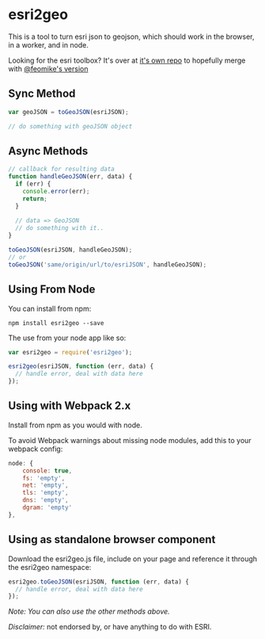 esri2geo
========

This is a tool to turn esri json to geojson, which should work in the browser, in a worker, and in node.

Looking for the esri toolbox? It's over at [it's own repo](https://github.com/calvinmetcalf/esri2open) to hopefully merge with [@feomike's version](https://github.com/feomike/esri2open)  


## Sync Method

```javascript
var geoJSON = toGeoJSON(esriJSON);

// do something with geoJSON object
```


## Async Methods

```javascript
// callback for resulting data
function handleGeoJSON(err, data) { 
  if (err) {
    console.error(err);
    return;
  }
  
  // data => GeoJSON
  // do something with it..
}

toGeoJSON(esriJSON, handleGeoJSON);
// or
toGeoJSON('same/origin/url/to/esriJSON', handleGeoJSON);
```


## Using From Node

You can install from npm:

```shell
npm install esri2geo --save
```

The use from your node app like so:

```javascript
var esri2geo = require('esri2geo');

esri2geo(esriJSON, function (err, data) {
  // handle error, deal with data here
});
```


## Using with Webpack 2.x

Install from npm as you would with node.


To avoid Webpack warnings about missing node modules, add this to your webpack config:


```javascript
node: {
    console: true,
    fs: 'empty',
    net: 'empty',
    tls: 'empty',
    dns: 'empty',
    dgram: 'empty'
},
```

## Using as standalone browser component

Download the esri2geo.js file, include on your page and reference it through the 
esri2geo namespace:

```javascript
esri2geo.toGeoJSON(esriJSON, function (err, data) {
  // handle error, deal with data here
});
```


_Note: You can also use the other methods above._


_Disclaimer:_ not endorsed by, or have anything to do with ESRI.
